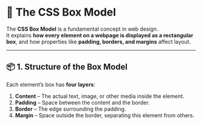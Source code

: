 # 📘 The CSS Box Model

The **CSS Box Model** is a fundamental concept in web design.  
It explains **how every element on a webpage is displayed as a rectangular box**, and how properties like **padding, borders, and margins** affect layout.

---

## 📦 1. Structure of the Box Model

Each element’s box has **four layers**:

1. **Content** – The actual text, image, or other media inside the element.  
2. **Padding** – Space between the content and the border.  
3. **Border** – The edge surrounding the padding.  
4. **Margin** – Space outside the border, separating this element from others.

